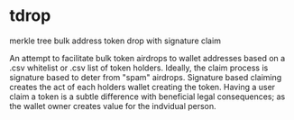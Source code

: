 # tdrop
merkle tree bulk address token drop with signature claim

An attempt to facilitate bulk token airdrops to wallet addresses based on a .csv whitelist or .csv list of token holders. Ideally, the claim process is signature based to deter from "spam" airdrops. Signature based claiming creates the act of each holders wallet creating the token. Having a user claim a token is a subtle difference with beneficial legal consequences; as the wallet owner creates value for the indvidual person.
